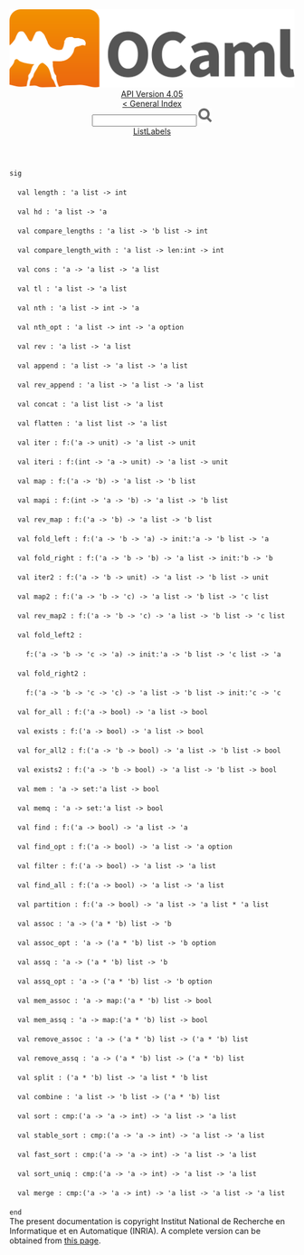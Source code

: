 <!-- ((! set title API !)) ((! set documentation !)) ((! set api !)) ((! set nobreadcrumb !)) -->
<div class="api"><header><nav class="toc brand"><a class="brand" href="https://ocaml.org/"><img src="colour-logo-gray.svg" class="svg" alt="OCaml"></a></nav><nav class="toc"><div class="toc_version"><a href="/docs" id="version-select">API Version 4.05</a></div><a href="index.html">&lt; General Index</a><div class="api_search"><input type="text" name="apisearch" id="api_search" oninput="mySearch(false);" onkeypress="this.oninput();" onclick="this.oninput();" onpaste="this.oninput();">
<img src="search_icon.svg" alt="Search" class="svg" onclick="mySearch(false)"></div>
<div id="search_results"></div><div class="toc_title"><a href="ListLabels.html">ListLabels</a></div><ul></ul></nav></header>
<code class="code"><span class="keyword">sig</span><br>
&nbsp;&nbsp;<span class="keyword">val</span>&nbsp;length&nbsp;:&nbsp;<span class="keywordsign">'</span>a&nbsp;list&nbsp;<span class="keywordsign">-&gt;</span>&nbsp;int<br>
&nbsp;&nbsp;<span class="keyword">val</span>&nbsp;hd&nbsp;:&nbsp;<span class="keywordsign">'</span>a&nbsp;list&nbsp;<span class="keywordsign">-&gt;</span>&nbsp;<span class="keywordsign">'</span>a<br>
&nbsp;&nbsp;<span class="keyword">val</span>&nbsp;compare_lengths&nbsp;:&nbsp;<span class="keywordsign">'</span>a&nbsp;list&nbsp;<span class="keywordsign">-&gt;</span>&nbsp;<span class="keywordsign">'</span>b&nbsp;list&nbsp;<span class="keywordsign">-&gt;</span>&nbsp;int<br>
&nbsp;&nbsp;<span class="keyword">val</span>&nbsp;compare_length_with&nbsp;:&nbsp;<span class="keywordsign">'</span>a&nbsp;list&nbsp;<span class="keywordsign">-&gt;</span>&nbsp;len:int&nbsp;<span class="keywordsign">-&gt;</span>&nbsp;int<br>
&nbsp;&nbsp;<span class="keyword">val</span>&nbsp;cons&nbsp;:&nbsp;<span class="keywordsign">'</span>a&nbsp;<span class="keywordsign">-&gt;</span>&nbsp;<span class="keywordsign">'</span>a&nbsp;list&nbsp;<span class="keywordsign">-&gt;</span>&nbsp;<span class="keywordsign">'</span>a&nbsp;list<br>
&nbsp;&nbsp;<span class="keyword">val</span>&nbsp;tl&nbsp;:&nbsp;<span class="keywordsign">'</span>a&nbsp;list&nbsp;<span class="keywordsign">-&gt;</span>&nbsp;<span class="keywordsign">'</span>a&nbsp;list<br>
&nbsp;&nbsp;<span class="keyword">val</span>&nbsp;nth&nbsp;:&nbsp;<span class="keywordsign">'</span>a&nbsp;list&nbsp;<span class="keywordsign">-&gt;</span>&nbsp;int&nbsp;<span class="keywordsign">-&gt;</span>&nbsp;<span class="keywordsign">'</span>a<br>
&nbsp;&nbsp;<span class="keyword">val</span>&nbsp;nth_opt&nbsp;:&nbsp;<span class="keywordsign">'</span>a&nbsp;list&nbsp;<span class="keywordsign">-&gt;</span>&nbsp;int&nbsp;<span class="keywordsign">-&gt;</span>&nbsp;<span class="keywordsign">'</span>a&nbsp;option<br>
&nbsp;&nbsp;<span class="keyword">val</span>&nbsp;rev&nbsp;:&nbsp;<span class="keywordsign">'</span>a&nbsp;list&nbsp;<span class="keywordsign">-&gt;</span>&nbsp;<span class="keywordsign">'</span>a&nbsp;list<br>
&nbsp;&nbsp;<span class="keyword">val</span>&nbsp;append&nbsp;:&nbsp;<span class="keywordsign">'</span>a&nbsp;list&nbsp;<span class="keywordsign">-&gt;</span>&nbsp;<span class="keywordsign">'</span>a&nbsp;list&nbsp;<span class="keywordsign">-&gt;</span>&nbsp;<span class="keywordsign">'</span>a&nbsp;list<br>
&nbsp;&nbsp;<span class="keyword">val</span>&nbsp;rev_append&nbsp;:&nbsp;<span class="keywordsign">'</span>a&nbsp;list&nbsp;<span class="keywordsign">-&gt;</span>&nbsp;<span class="keywordsign">'</span>a&nbsp;list&nbsp;<span class="keywordsign">-&gt;</span>&nbsp;<span class="keywordsign">'</span>a&nbsp;list<br>
&nbsp;&nbsp;<span class="keyword">val</span>&nbsp;concat&nbsp;:&nbsp;<span class="keywordsign">'</span>a&nbsp;list&nbsp;list&nbsp;<span class="keywordsign">-&gt;</span>&nbsp;<span class="keywordsign">'</span>a&nbsp;list<br>
&nbsp;&nbsp;<span class="keyword">val</span>&nbsp;flatten&nbsp;:&nbsp;<span class="keywordsign">'</span>a&nbsp;list&nbsp;list&nbsp;<span class="keywordsign">-&gt;</span>&nbsp;<span class="keywordsign">'</span>a&nbsp;list<br>
&nbsp;&nbsp;<span class="keyword">val</span>&nbsp;iter&nbsp;:&nbsp;f:(<span class="keywordsign">'</span>a&nbsp;<span class="keywordsign">-&gt;</span>&nbsp;unit)&nbsp;<span class="keywordsign">-&gt;</span>&nbsp;<span class="keywordsign">'</span>a&nbsp;list&nbsp;<span class="keywordsign">-&gt;</span>&nbsp;unit<br>
&nbsp;&nbsp;<span class="keyword">val</span>&nbsp;iteri&nbsp;:&nbsp;f:(int&nbsp;<span class="keywordsign">-&gt;</span>&nbsp;<span class="keywordsign">'</span>a&nbsp;<span class="keywordsign">-&gt;</span>&nbsp;unit)&nbsp;<span class="keywordsign">-&gt;</span>&nbsp;<span class="keywordsign">'</span>a&nbsp;list&nbsp;<span class="keywordsign">-&gt;</span>&nbsp;unit<br>
&nbsp;&nbsp;<span class="keyword">val</span>&nbsp;map&nbsp;:&nbsp;f:(<span class="keywordsign">'</span>a&nbsp;<span class="keywordsign">-&gt;</span>&nbsp;<span class="keywordsign">'</span>b)&nbsp;<span class="keywordsign">-&gt;</span>&nbsp;<span class="keywordsign">'</span>a&nbsp;list&nbsp;<span class="keywordsign">-&gt;</span>&nbsp;<span class="keywordsign">'</span>b&nbsp;list<br>
&nbsp;&nbsp;<span class="keyword">val</span>&nbsp;mapi&nbsp;:&nbsp;f:(int&nbsp;<span class="keywordsign">-&gt;</span>&nbsp;<span class="keywordsign">'</span>a&nbsp;<span class="keywordsign">-&gt;</span>&nbsp;<span class="keywordsign">'</span>b)&nbsp;<span class="keywordsign">-&gt;</span>&nbsp;<span class="keywordsign">'</span>a&nbsp;list&nbsp;<span class="keywordsign">-&gt;</span>&nbsp;<span class="keywordsign">'</span>b&nbsp;list<br>
&nbsp;&nbsp;<span class="keyword">val</span>&nbsp;rev_map&nbsp;:&nbsp;f:(<span class="keywordsign">'</span>a&nbsp;<span class="keywordsign">-&gt;</span>&nbsp;<span class="keywordsign">'</span>b)&nbsp;<span class="keywordsign">-&gt;</span>&nbsp;<span class="keywordsign">'</span>a&nbsp;list&nbsp;<span class="keywordsign">-&gt;</span>&nbsp;<span class="keywordsign">'</span>b&nbsp;list<br>
&nbsp;&nbsp;<span class="keyword">val</span>&nbsp;fold_left&nbsp;:&nbsp;f:(<span class="keywordsign">'</span>a&nbsp;<span class="keywordsign">-&gt;</span>&nbsp;<span class="keywordsign">'</span>b&nbsp;<span class="keywordsign">-&gt;</span>&nbsp;<span class="keywordsign">'</span>a)&nbsp;<span class="keywordsign">-&gt;</span>&nbsp;init:<span class="keywordsign">'</span>a&nbsp;<span class="keywordsign">-&gt;</span>&nbsp;<span class="keywordsign">'</span>b&nbsp;list&nbsp;<span class="keywordsign">-&gt;</span>&nbsp;<span class="keywordsign">'</span>a<br>
&nbsp;&nbsp;<span class="keyword">val</span>&nbsp;fold_right&nbsp;:&nbsp;f:(<span class="keywordsign">'</span>a&nbsp;<span class="keywordsign">-&gt;</span>&nbsp;<span class="keywordsign">'</span>b&nbsp;<span class="keywordsign">-&gt;</span>&nbsp;<span class="keywordsign">'</span>b)&nbsp;<span class="keywordsign">-&gt;</span>&nbsp;<span class="keywordsign">'</span>a&nbsp;list&nbsp;<span class="keywordsign">-&gt;</span>&nbsp;init:<span class="keywordsign">'</span>b&nbsp;<span class="keywordsign">-&gt;</span>&nbsp;<span class="keywordsign">'</span>b<br>
&nbsp;&nbsp;<span class="keyword">val</span>&nbsp;iter2&nbsp;:&nbsp;f:(<span class="keywordsign">'</span>a&nbsp;<span class="keywordsign">-&gt;</span>&nbsp;<span class="keywordsign">'</span>b&nbsp;<span class="keywordsign">-&gt;</span>&nbsp;unit)&nbsp;<span class="keywordsign">-&gt;</span>&nbsp;<span class="keywordsign">'</span>a&nbsp;list&nbsp;<span class="keywordsign">-&gt;</span>&nbsp;<span class="keywordsign">'</span>b&nbsp;list&nbsp;<span class="keywordsign">-&gt;</span>&nbsp;unit<br>
&nbsp;&nbsp;<span class="keyword">val</span>&nbsp;map2&nbsp;:&nbsp;f:(<span class="keywordsign">'</span>a&nbsp;<span class="keywordsign">-&gt;</span>&nbsp;<span class="keywordsign">'</span>b&nbsp;<span class="keywordsign">-&gt;</span>&nbsp;<span class="keywordsign">'</span>c)&nbsp;<span class="keywordsign">-&gt;</span>&nbsp;<span class="keywordsign">'</span>a&nbsp;list&nbsp;<span class="keywordsign">-&gt;</span>&nbsp;<span class="keywordsign">'</span>b&nbsp;list&nbsp;<span class="keywordsign">-&gt;</span>&nbsp;<span class="keywordsign">'</span>c&nbsp;list<br>
&nbsp;&nbsp;<span class="keyword">val</span>&nbsp;rev_map2&nbsp;:&nbsp;f:(<span class="keywordsign">'</span>a&nbsp;<span class="keywordsign">-&gt;</span>&nbsp;<span class="keywordsign">'</span>b&nbsp;<span class="keywordsign">-&gt;</span>&nbsp;<span class="keywordsign">'</span>c)&nbsp;<span class="keywordsign">-&gt;</span>&nbsp;<span class="keywordsign">'</span>a&nbsp;list&nbsp;<span class="keywordsign">-&gt;</span>&nbsp;<span class="keywordsign">'</span>b&nbsp;list&nbsp;<span class="keywordsign">-&gt;</span>&nbsp;<span class="keywordsign">'</span>c&nbsp;list<br>
&nbsp;&nbsp;<span class="keyword">val</span>&nbsp;fold_left2&nbsp;:<br>
&nbsp;&nbsp;&nbsp;&nbsp;f:(<span class="keywordsign">'</span>a&nbsp;<span class="keywordsign">-&gt;</span>&nbsp;<span class="keywordsign">'</span>b&nbsp;<span class="keywordsign">-&gt;</span>&nbsp;<span class="keywordsign">'</span>c&nbsp;<span class="keywordsign">-&gt;</span>&nbsp;<span class="keywordsign">'</span>a)&nbsp;<span class="keywordsign">-&gt;</span>&nbsp;init:<span class="keywordsign">'</span>a&nbsp;<span class="keywordsign">-&gt;</span>&nbsp;<span class="keywordsign">'</span>b&nbsp;list&nbsp;<span class="keywordsign">-&gt;</span>&nbsp;<span class="keywordsign">'</span>c&nbsp;list&nbsp;<span class="keywordsign">-&gt;</span>&nbsp;<span class="keywordsign">'</span>a<br>
&nbsp;&nbsp;<span class="keyword">val</span>&nbsp;fold_right2&nbsp;:<br>
&nbsp;&nbsp;&nbsp;&nbsp;f:(<span class="keywordsign">'</span>a&nbsp;<span class="keywordsign">-&gt;</span>&nbsp;<span class="keywordsign">'</span>b&nbsp;<span class="keywordsign">-&gt;</span>&nbsp;<span class="keywordsign">'</span>c&nbsp;<span class="keywordsign">-&gt;</span>&nbsp;<span class="keywordsign">'</span>c)&nbsp;<span class="keywordsign">-&gt;</span>&nbsp;<span class="keywordsign">'</span>a&nbsp;list&nbsp;<span class="keywordsign">-&gt;</span>&nbsp;<span class="keywordsign">'</span>b&nbsp;list&nbsp;<span class="keywordsign">-&gt;</span>&nbsp;init:<span class="keywordsign">'</span>c&nbsp;<span class="keywordsign">-&gt;</span>&nbsp;<span class="keywordsign">'</span>c<br>
&nbsp;&nbsp;<span class="keyword">val</span>&nbsp;for_all&nbsp;:&nbsp;f:(<span class="keywordsign">'</span>a&nbsp;<span class="keywordsign">-&gt;</span>&nbsp;bool)&nbsp;<span class="keywordsign">-&gt;</span>&nbsp;<span class="keywordsign">'</span>a&nbsp;list&nbsp;<span class="keywordsign">-&gt;</span>&nbsp;bool<br>
&nbsp;&nbsp;<span class="keyword">val</span>&nbsp;exists&nbsp;:&nbsp;f:(<span class="keywordsign">'</span>a&nbsp;<span class="keywordsign">-&gt;</span>&nbsp;bool)&nbsp;<span class="keywordsign">-&gt;</span>&nbsp;<span class="keywordsign">'</span>a&nbsp;list&nbsp;<span class="keywordsign">-&gt;</span>&nbsp;bool<br>
&nbsp;&nbsp;<span class="keyword">val</span>&nbsp;for_all2&nbsp;:&nbsp;f:(<span class="keywordsign">'</span>a&nbsp;<span class="keywordsign">-&gt;</span>&nbsp;<span class="keywordsign">'</span>b&nbsp;<span class="keywordsign">-&gt;</span>&nbsp;bool)&nbsp;<span class="keywordsign">-&gt;</span>&nbsp;<span class="keywordsign">'</span>a&nbsp;list&nbsp;<span class="keywordsign">-&gt;</span>&nbsp;<span class="keywordsign">'</span>b&nbsp;list&nbsp;<span class="keywordsign">-&gt;</span>&nbsp;bool<br>
&nbsp;&nbsp;<span class="keyword">val</span>&nbsp;exists2&nbsp;:&nbsp;f:(<span class="keywordsign">'</span>a&nbsp;<span class="keywordsign">-&gt;</span>&nbsp;<span class="keywordsign">'</span>b&nbsp;<span class="keywordsign">-&gt;</span>&nbsp;bool)&nbsp;<span class="keywordsign">-&gt;</span>&nbsp;<span class="keywordsign">'</span>a&nbsp;list&nbsp;<span class="keywordsign">-&gt;</span>&nbsp;<span class="keywordsign">'</span>b&nbsp;list&nbsp;<span class="keywordsign">-&gt;</span>&nbsp;bool<br>
&nbsp;&nbsp;<span class="keyword">val</span>&nbsp;mem&nbsp;:&nbsp;<span class="keywordsign">'</span>a&nbsp;<span class="keywordsign">-&gt;</span>&nbsp;set:<span class="keywordsign">'</span>a&nbsp;list&nbsp;<span class="keywordsign">-&gt;</span>&nbsp;bool<br>
&nbsp;&nbsp;<span class="keyword">val</span>&nbsp;memq&nbsp;:&nbsp;<span class="keywordsign">'</span>a&nbsp;<span class="keywordsign">-&gt;</span>&nbsp;set:<span class="keywordsign">'</span>a&nbsp;list&nbsp;<span class="keywordsign">-&gt;</span>&nbsp;bool<br>
&nbsp;&nbsp;<span class="keyword">val</span>&nbsp;find&nbsp;:&nbsp;f:(<span class="keywordsign">'</span>a&nbsp;<span class="keywordsign">-&gt;</span>&nbsp;bool)&nbsp;<span class="keywordsign">-&gt;</span>&nbsp;<span class="keywordsign">'</span>a&nbsp;list&nbsp;<span class="keywordsign">-&gt;</span>&nbsp;<span class="keywordsign">'</span>a<br>
&nbsp;&nbsp;<span class="keyword">val</span>&nbsp;find_opt&nbsp;:&nbsp;f:(<span class="keywordsign">'</span>a&nbsp;<span class="keywordsign">-&gt;</span>&nbsp;bool)&nbsp;<span class="keywordsign">-&gt;</span>&nbsp;<span class="keywordsign">'</span>a&nbsp;list&nbsp;<span class="keywordsign">-&gt;</span>&nbsp;<span class="keywordsign">'</span>a&nbsp;option<br>
&nbsp;&nbsp;<span class="keyword">val</span>&nbsp;filter&nbsp;:&nbsp;f:(<span class="keywordsign">'</span>a&nbsp;<span class="keywordsign">-&gt;</span>&nbsp;bool)&nbsp;<span class="keywordsign">-&gt;</span>&nbsp;<span class="keywordsign">'</span>a&nbsp;list&nbsp;<span class="keywordsign">-&gt;</span>&nbsp;<span class="keywordsign">'</span>a&nbsp;list<br>
&nbsp;&nbsp;<span class="keyword">val</span>&nbsp;find_all&nbsp;:&nbsp;f:(<span class="keywordsign">'</span>a&nbsp;<span class="keywordsign">-&gt;</span>&nbsp;bool)&nbsp;<span class="keywordsign">-&gt;</span>&nbsp;<span class="keywordsign">'</span>a&nbsp;list&nbsp;<span class="keywordsign">-&gt;</span>&nbsp;<span class="keywordsign">'</span>a&nbsp;list<br>
&nbsp;&nbsp;<span class="keyword">val</span>&nbsp;partition&nbsp;:&nbsp;f:(<span class="keywordsign">'</span>a&nbsp;<span class="keywordsign">-&gt;</span>&nbsp;bool)&nbsp;<span class="keywordsign">-&gt;</span>&nbsp;<span class="keywordsign">'</span>a&nbsp;list&nbsp;<span class="keywordsign">-&gt;</span>&nbsp;<span class="keywordsign">'</span>a&nbsp;list&nbsp;*&nbsp;<span class="keywordsign">'</span>a&nbsp;list<br>
&nbsp;&nbsp;<span class="keyword">val</span>&nbsp;assoc&nbsp;:&nbsp;<span class="keywordsign">'</span>a&nbsp;<span class="keywordsign">-&gt;</span>&nbsp;(<span class="keywordsign">'</span>a&nbsp;*&nbsp;<span class="keywordsign">'</span>b)&nbsp;list&nbsp;<span class="keywordsign">-&gt;</span>&nbsp;<span class="keywordsign">'</span>b<br>
&nbsp;&nbsp;<span class="keyword">val</span>&nbsp;assoc_opt&nbsp;:&nbsp;<span class="keywordsign">'</span>a&nbsp;<span class="keywordsign">-&gt;</span>&nbsp;(<span class="keywordsign">'</span>a&nbsp;*&nbsp;<span class="keywordsign">'</span>b)&nbsp;list&nbsp;<span class="keywordsign">-&gt;</span>&nbsp;<span class="keywordsign">'</span>b&nbsp;option<br>
&nbsp;&nbsp;<span class="keyword">val</span>&nbsp;assq&nbsp;:&nbsp;<span class="keywordsign">'</span>a&nbsp;<span class="keywordsign">-&gt;</span>&nbsp;(<span class="keywordsign">'</span>a&nbsp;*&nbsp;<span class="keywordsign">'</span>b)&nbsp;list&nbsp;<span class="keywordsign">-&gt;</span>&nbsp;<span class="keywordsign">'</span>b<br>
&nbsp;&nbsp;<span class="keyword">val</span>&nbsp;assq_opt&nbsp;:&nbsp;<span class="keywordsign">'</span>a&nbsp;<span class="keywordsign">-&gt;</span>&nbsp;(<span class="keywordsign">'</span>a&nbsp;*&nbsp;<span class="keywordsign">'</span>b)&nbsp;list&nbsp;<span class="keywordsign">-&gt;</span>&nbsp;<span class="keywordsign">'</span>b&nbsp;option<br>
&nbsp;&nbsp;<span class="keyword">val</span>&nbsp;mem_assoc&nbsp;:&nbsp;<span class="keywordsign">'</span>a&nbsp;<span class="keywordsign">-&gt;</span>&nbsp;map:(<span class="keywordsign">'</span>a&nbsp;*&nbsp;<span class="keywordsign">'</span>b)&nbsp;list&nbsp;<span class="keywordsign">-&gt;</span>&nbsp;bool<br>
&nbsp;&nbsp;<span class="keyword">val</span>&nbsp;mem_assq&nbsp;:&nbsp;<span class="keywordsign">'</span>a&nbsp;<span class="keywordsign">-&gt;</span>&nbsp;map:(<span class="keywordsign">'</span>a&nbsp;*&nbsp;<span class="keywordsign">'</span>b)&nbsp;list&nbsp;<span class="keywordsign">-&gt;</span>&nbsp;bool<br>
&nbsp;&nbsp;<span class="keyword">val</span>&nbsp;remove_assoc&nbsp;:&nbsp;<span class="keywordsign">'</span>a&nbsp;<span class="keywordsign">-&gt;</span>&nbsp;(<span class="keywordsign">'</span>a&nbsp;*&nbsp;<span class="keywordsign">'</span>b)&nbsp;list&nbsp;<span class="keywordsign">-&gt;</span>&nbsp;(<span class="keywordsign">'</span>a&nbsp;*&nbsp;<span class="keywordsign">'</span>b)&nbsp;list<br>
&nbsp;&nbsp;<span class="keyword">val</span>&nbsp;remove_assq&nbsp;:&nbsp;<span class="keywordsign">'</span>a&nbsp;<span class="keywordsign">-&gt;</span>&nbsp;(<span class="keywordsign">'</span>a&nbsp;*&nbsp;<span class="keywordsign">'</span>b)&nbsp;list&nbsp;<span class="keywordsign">-&gt;</span>&nbsp;(<span class="keywordsign">'</span>a&nbsp;*&nbsp;<span class="keywordsign">'</span>b)&nbsp;list<br>
&nbsp;&nbsp;<span class="keyword">val</span>&nbsp;split&nbsp;:&nbsp;(<span class="keywordsign">'</span>a&nbsp;*&nbsp;<span class="keywordsign">'</span>b)&nbsp;list&nbsp;<span class="keywordsign">-&gt;</span>&nbsp;<span class="keywordsign">'</span>a&nbsp;list&nbsp;*&nbsp;<span class="keywordsign">'</span>b&nbsp;list<br>
&nbsp;&nbsp;<span class="keyword">val</span>&nbsp;combine&nbsp;:&nbsp;<span class="keywordsign">'</span>a&nbsp;list&nbsp;<span class="keywordsign">-&gt;</span>&nbsp;<span class="keywordsign">'</span>b&nbsp;list&nbsp;<span class="keywordsign">-&gt;</span>&nbsp;(<span class="keywordsign">'</span>a&nbsp;*&nbsp;<span class="keywordsign">'</span>b)&nbsp;list<br>
&nbsp;&nbsp;<span class="keyword">val</span>&nbsp;sort&nbsp;:&nbsp;cmp:(<span class="keywordsign">'</span>a&nbsp;<span class="keywordsign">-&gt;</span>&nbsp;<span class="keywordsign">'</span>a&nbsp;<span class="keywordsign">-&gt;</span>&nbsp;int)&nbsp;<span class="keywordsign">-&gt;</span>&nbsp;<span class="keywordsign">'</span>a&nbsp;list&nbsp;<span class="keywordsign">-&gt;</span>&nbsp;<span class="keywordsign">'</span>a&nbsp;list<br>
&nbsp;&nbsp;<span class="keyword">val</span>&nbsp;stable_sort&nbsp;:&nbsp;cmp:(<span class="keywordsign">'</span>a&nbsp;<span class="keywordsign">-&gt;</span>&nbsp;<span class="keywordsign">'</span>a&nbsp;<span class="keywordsign">-&gt;</span>&nbsp;int)&nbsp;<span class="keywordsign">-&gt;</span>&nbsp;<span class="keywordsign">'</span>a&nbsp;list&nbsp;<span class="keywordsign">-&gt;</span>&nbsp;<span class="keywordsign">'</span>a&nbsp;list<br>
&nbsp;&nbsp;<span class="keyword">val</span>&nbsp;fast_sort&nbsp;:&nbsp;cmp:(<span class="keywordsign">'</span>a&nbsp;<span class="keywordsign">-&gt;</span>&nbsp;<span class="keywordsign">'</span>a&nbsp;<span class="keywordsign">-&gt;</span>&nbsp;int)&nbsp;<span class="keywordsign">-&gt;</span>&nbsp;<span class="keywordsign">'</span>a&nbsp;list&nbsp;<span class="keywordsign">-&gt;</span>&nbsp;<span class="keywordsign">'</span>a&nbsp;list<br>
&nbsp;&nbsp;<span class="keyword">val</span>&nbsp;sort_uniq&nbsp;:&nbsp;cmp:(<span class="keywordsign">'</span>a&nbsp;<span class="keywordsign">-&gt;</span>&nbsp;<span class="keywordsign">'</span>a&nbsp;<span class="keywordsign">-&gt;</span>&nbsp;int)&nbsp;<span class="keywordsign">-&gt;</span>&nbsp;<span class="keywordsign">'</span>a&nbsp;list&nbsp;<span class="keywordsign">-&gt;</span>&nbsp;<span class="keywordsign">'</span>a&nbsp;list<br>
&nbsp;&nbsp;<span class="keyword">val</span>&nbsp;merge&nbsp;:&nbsp;cmp:(<span class="keywordsign">'</span>a&nbsp;<span class="keywordsign">-&gt;</span>&nbsp;<span class="keywordsign">'</span>a&nbsp;<span class="keywordsign">-&gt;</span>&nbsp;int)&nbsp;<span class="keywordsign">-&gt;</span>&nbsp;<span class="keywordsign">'</span>a&nbsp;list&nbsp;<span class="keywordsign">-&gt;</span>&nbsp;<span class="keywordsign">'</span>a&nbsp;list&nbsp;<span class="keywordsign">-&gt;</span>&nbsp;<span class="keywordsign">'</span>a&nbsp;list<br>
<span class="keyword">end</span></code><div class="copyright">The present documentation is copyright Institut National de Recherche en Informatique et en Automatique (INRIA). A complete version can be obtained from <a href="http://caml.inria.fr/pub/docs/manual-ocaml/">this page</a>.</div></div>